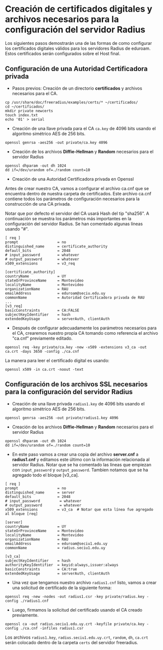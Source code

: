 # Creación de certificados digitales y archivos necesarios para la configuración del servidor Radius

Los siguientes pasos demostrarán una de las formas de como configurar los certificados digitales válidos para los servidores Radius de eduroam. Estos certificados serán configurados sobre el Host final.


## Configuración de una Autoridad Certificadora privada

- Pasos previos: Creación de un directorio **certificados** y archivos necesarios para el CA.
```
cp /usr/share/doc/freeradius/examples/certs/* ~/certificados/
cd ~/certificados/
mkdir private newcerts 
touch index.txt  
echo '01' > serial 
```
- Creación de una llave privada para el CA `ca.key` de 4096 bits usando el algoritmo simétrico AES de 256 bits.
```
openssl genrsa -aes256 -out private/ca.key 4096
```
- Creación de los archivos **Diffie-Hellman** y **Random** necesarios para el servidor Radius
```
openssl dhparam -out dh 1024 
dd if=/dev/urandom of=./random count=10 
```
- Creación de una Autoridad Certificadora privada en Openssl

Antes de crear nuestro CA, vamos a configurar el archivo ca.cnf que se encuentra dentro de nuestra carpeta de certificados. Este archivo ca.cnf contiene todos los parámetros de configuración necesarios para la construcción de una CA privada.

Notar que por defecto el servidor del CA usará Hash del tip "sha256". A continuación se muestra los parámetros más importantes en la configuración del servidor Radius. Se han comentado algunas líneas usando "#".

```
[ req ]
prompt                  = no
distinguished_name      = certificate_authority
default_bits            = 2048
# input_password        = whatever
# output_password       = whatever
x509_extensions         = v3_req

[certificate_authority]
countryName             = UY
stateOrProvinceName     = Montevideo
localityName            = Montevideo
organizationName        = RAU
emailAddress            = eduroam@seciu.edu.uy
commonName              = Autoridad Certificadora privada de RAU
...
[v3_req]
basicConstraints        = CA:FALSE
subjectKeyIdentifier    = hash
extendedKeyUsage        = serverAuth, clientAuth

```

- Después de configurar adecuadamente los parámetros necesarios para el CA, crearemos nuestro propia CA tomando como referencia el archivo "ca.cnf" previamente editado.


```
openssl req -key private/ca.key -new -x509 -extensions v3_ca -out ca.crt -days 3650 -config ./ca.cnf
```

La manera para leer el certificado digital es usando:

```
openssl x509 -in ca.crt -noout -text
```
## Configuración de los archivos SSL necesarios para la configuración del servidor Radius

- Creación de una llave privada `radius1.key` de 4096 bits usando el algoritmo simétrico AES de 256 bits.

```
openssl genrsa -aes256 -out private/radius1.key 4096
```

- Creación de los archivos **Diffie-Hellman** y **Random** necesarios para el servidor Radius

```
openssl dhparam -out dh 1024 
dd if=/dev/urandom of=./random count=10 
```
- En este paso vamos a crear una copia del archivo **server.cnf** a **radius1.cnf** y editamos este último con la información relacionada al servidor Radius. Notar que se ha comentado las líneas que empiezan con `input_password` y `output_password`. Tambien notamos que se ha agregado todo el bloque [v3_ca].


```
[ req ]
prompt                  = no
distinguished_name      = server
default_bits            = 2048
# input_password         = whatever
# output_password        = whatever
x509_extensions         = v3_ca  # Notar que esta línea fue agregado al bloque [req]

[server]
countryName             = UY
stateOrProvinceName     = Montevideo
localityName            = Montevideo
organizationName        = RAU
emailAddress            = eduroam@seciu1.edu.uy
commonName              = radius.seciu1.edu.uy

[v3_ca]
subjectKeyIdentifier    = hash
authorityKeyIdentifier  = keyid:always,issuer:always
basicConstraints        = CA:true
extendedKeyUsage        = serverAuth, clientAuth

```
- Una vez que tengamos nuestro archivo `radius1.cnf` listo, vamos a crear una solicitud de certificado de la siguiente forma:

```
openssl req -new -nodes -out radius1.csr -key private/radius.key -config ./radius1.cnf
```

- Luego, firmamos la solicitud del certificado usando el CA creado previamente.

```
openssl ca -out radius.seciu1.edu.uy.crt -keyfile private/ca.key -config ./ca.cnf -infiles radius1.csr 
```

Los archivos `radius1.key`, `radius.seciu1.edu.uy.crt`, `random`, `dh`, `ca.crt` serán colocado dentro de la carpeta `certs` del servidor freeradius.





